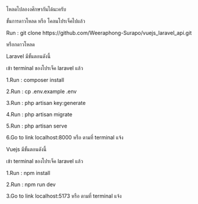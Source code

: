 <p>โหลดไปลองงศึกษากันได้นะครับ</p> 
<p>ขั้นการดาวโหลด หรือ โคลนโปรเจ็คไปแล้ว</p>
<p>Run : git clone https://github.com/Weeraphong-Surapo/vuejs_laravel_api.git</p>
<p>หรือกดาวโหลด</p>
<p>Laravel มีขั้นตอนดังนี้</p>
<p>เข้า terminal ของโปรเจ็ค laravel แล้ว</p>
<p>1.Run : composer install</p>
<p>2.Run : cp .env.example .env</p>
<p>3.Run : php artisan key:generate</p>
<p>4.Run : php artisan migrate </p> 										
<p>5.Run : php artisan serve</p>
<p>6.Go to link localhost:8000 หรือ ตามที่ terminal แจ้ง</p>

<p>Vuejs มีขั้นตอนดังนี้</p>
<p>เข้า terminal ของโปรเจ็ค laravel แล้ว</p>
<p>1.Run : npm install</p>
<p>2.Run : npm run dev</p>
<p>3.Go to link localhost:5173 หรือ ตามที่ terminal แจ้ง</p>

